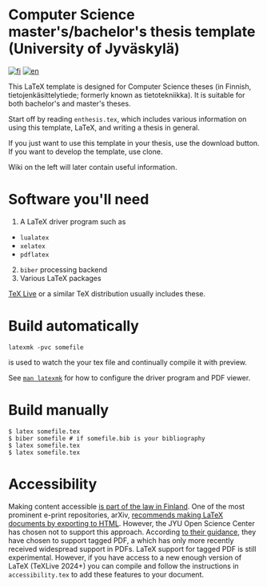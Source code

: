 # Computer Science master's/bachelor's thesis template (University of Jyväskylä)

[![fi](https://img.shields.io/badge/lang-fi-green.svg)](README.md)
[![en](https://img.shields.io/badge/lang-en-green.svg)](README.en.md)

This LaTeX template is designed for Computer Science theses (in Finnish, tietojenkäsittelytiede; formerly known as tietotekniikka). It is suitable for both bachelor's and master's theses.

Start off by reading `enthesis.tex`, which includes various information on using this template, LaTeX, and writing a thesis in general.

If you just want to use this template in your thesis, use the download button. If you want to develop the template, use clone. 

Wiki on the left will later contain useful information.

# Software you'll need

1. A LaTeX driver program such as
  - `lualatex`
  - `xelatex`
  - `pdflatex`
2. `biber` processing backend
3. Various LaTeX packages

[TeX Live](https://www.tug.org/texlive/) 
or a similar TeX distribution usually includes these.

# Build automatically

```
latexmk -pvc somefile
```

is used to watch the your tex file and continually compile it with preview.

See [`man latexmk`](https://manpages.org/latexmk) for how to configure the driver program and PDF viewer.

# Build manually

```
$ latex somefile.tex
$ biber somefile # if somefile.bib is your bibliography
$ latex somefile.tex
$ latex somefile.tex
```

# Accessibility

Making content accessible [is part of the law in Finland](https://www.finlex.fi/fi/laki/alkup/2019/20190306).
One of the most prominent e-print repositories, arXiv, [recommends making LaTeX documents by exporting to HTML](https://info.arxiv.org/about/accessible_HTML.html).
However, the JYU Open Science Center has chosen not to support this approach.
According [to their guidance](https://openscience.jyu.fi/en/thesis-tutorial/bachelors-masters-thesis/publishing-your-thesis/thesis-accessibility), they have chosen to support tagged PDF, a which has only more recently received widespread support in PDFs.
LaTeX support for tagged PDF is still experimental.
However, if you have access to a new enough version of LaTeX (TeXLive 2024+) you can compile and follow the instructions in `accessibility.tex` to add these features to your document.
